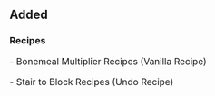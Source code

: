## Added
### Recipes
<font size="3">
<p>- Bonemeal Multiplier Recipes (Vanilla Recipe)</p>
<p>- Stair to Block Recipes (Undo Recipe)</p>
</font>
